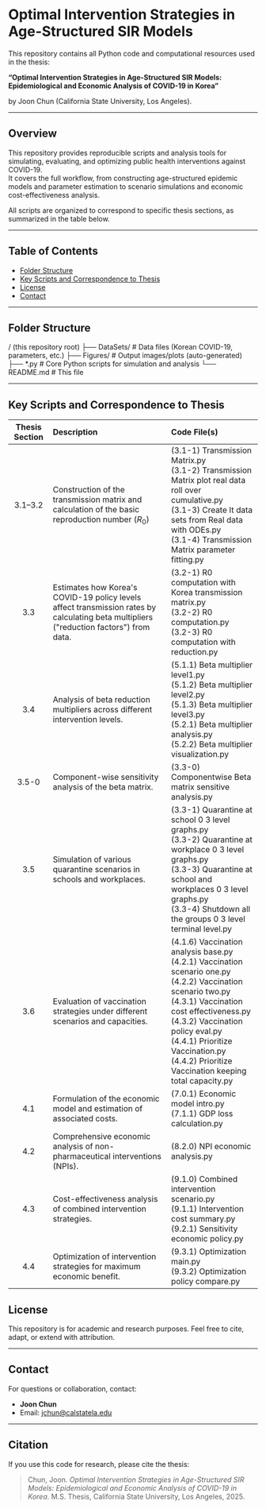 # Optimal Intervention Strategies in Age-Structured SIR Models

This repository contains all Python code and computational resources used in the thesis:

**“Optimal Intervention Strategies in Age-Structured SIR Models: Epidemiological and Economic Analysis of COVID-19 in Korea”**

by Joon Chun (California State University, Los Angeles).

---

## Overview

This repository provides reproducible scripts and analysis tools for simulating, evaluating, and optimizing public health interventions against COVID-19.  
It covers the full workflow, from constructing age-structured epidemic models and parameter estimation to scenario simulations and economic cost-effectiveness analysis.

All scripts are organized to correspond to specific thesis sections, as summarized in the table below.

---

## Table of Contents

- [Folder Structure](#folder-structure)
- [Key Scripts and Correspondence to Thesis](#key-scripts-and-correspondence-to-thesis)
- [License](#license)
- [Contact](#contact)

---

## Folder Structure

/ (this repository root)
 ├── DataSets/          # Data files (Korean COVID-19, parameters, etc.)
 ├── Figures/           # Output images/plots (auto-generated)
 ├── *.py               # Core Python scripts for simulation and analysis
 └── README.md          # This file

---

## Key Scripts and Correspondence to Thesis

| Thesis Section | Description                                                  | Code File(s)                                                 |
| :------------: | :----------------------------------------------------------- | :----------------------------------------------------------- |
|    3.1–3.2     | Construction of the transmission matrix and calculation of the basic reproduction number ($R_0$) | (3.1-1) Transmission Matrix.py<br>(3.1-2) Transmission Matrix plot real data roll over cumulative.py<br>(3.1-3) Create It data sets from Real data with ODEs.py<br>(3.1-4) Transmission Matrix parameter fitting.py |
|      3.3       | Estimates how Korea's COVID-19 policy levels affect transmission rates by calculating beta multipliers ("reduction factors") from data. | (3.2-1) R0 computation with Korea transmission matrix.py<br>(3.2-2) R0 computation.py<br>(3.2-3) R0 computation with reduction.py |
|      3.4       | Analysis of beta reduction multipliers across different intervention levels. | (5.1.1) Beta multiplier level1.py<br>(5.1.2) Beta multiplier level2.py<br>(5.1.3) Beta multiplier level3.py<br>(5.2.1) Beta multiplier analysis.py<br>(5.2.2) Beta multiplier visualization.py |
|     3.5-0      | Component-wise sensitivity analysis of the beta matrix.      | (3.3-0) Componentwise Beta matrix sensitive analysis.py      |
|      3.5       | Simulation of various quarantine scenarios in schools and workplaces. | (3.3-1) Quarantine at school 0 3 level graphs.py<br>(3.3-2) Quarantine at workplace 0 3 level graphs.py<br>(3.3-3) Quarantine at school and workplaces 0 3 level graphs.py<br>(3.3-4) Shutdown all the groups 0 3 level terminal level.py |
|      3.6       | Evaluation of vaccination strategies under different scenarios and capacities. | (4.1.6) Vaccination analysis base.py<br>(4.2.1) Vaccination scenario one.py<br>(4.2.2) Vaccination scenario two.py<br>(4.3.1) Vaccination cost effectiveness.py<br>(4.3.2) Vaccination policy eval.py<br>(4.4.1) Prioritize Vaccination.py<br>(4.4.2) Prioritize Vaccination keeping total capacity.py |
|      4.1       | Formulation of the economic model and estimation of associated costs. | (7.0.1) Economic model intro.py<br>(7.1.1) GDP loss calculation.py |
|      4.2       | Comprehensive economic analysis of non-pharmaceutical interventions (NPIs). | (8.2.0) NPI economic analysis.py                             |
|      4.3       | Cost-effectiveness analysis of combined intervention strategies. | (9.1.0) Combined intervention scenario.py<br>(9.1.1) Intervention cost summary.py<br>(9.2.1) Sensitivity economic policy.py |
|      4.4       | Optimization of intervention strategies for maximum economic benefit. | (9.3.1) Optimization main.py<br>(9.3.2) Optimization policy compare.py |



## License

This repository is for academic and research purposes.
 Feel free to cite, adapt, or extend with attribution.

------

## Contact

For questions or collaboration, contact:

- **Joon Chun**
- Email: jchun@calstatela.edu

------

## Citation

If you use this code for research, please cite the thesis:

> Chun, Joon. *Optimal Intervention Strategies in Age-Structured SIR Models: Epidemiological and Economic Analysis of COVID-19 in Korea*. M.S. Thesis, California State University, Los Angeles, 2025.